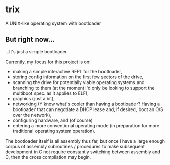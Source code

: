 trix
==========

A UNIX-like operating system with bootloader

But right now...
----------------

...It's just a simple bootloader.

Currently, my focus for this project is on:
- making a simple interactive REPL for the bootloader,
- storing config information on the first few sectors of the drive,
- scanning the drive for potentially viable operating systems and branching to them (at the moment I'd only be looking to support the multiboot spec. as it applies to ELF),
- graphics (just a bit),
- networking (Y'know what's cooler than having a bootloader? Having a bootloader that can negotiate a DHCP lease and, if desired, boot an O/S over the network),
- configuring hardware, and (of course)
- entering a more conventional operating mode (in preparation for more traditional operating system operation).

The bootloader itself is all assembly thus far, but once I have a large enough corpus of assembly subroutines / procedures to make subsequent development in C not require constantly switching between assembly and C, then the cross compilation may begin.

